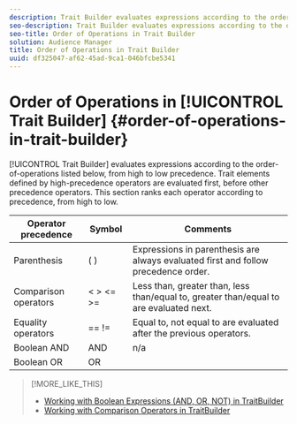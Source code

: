 ```yaml
---
description: Trait Builder evaluates expressions according to the order-of-operations listed below, from high to low precedence. Trait elements defined by high-precedence operators are evaluated first, before other precedence operators. This section ranks each operator according to precedence, from high to low.
seo-description: Trait Builder evaluates expressions according to the order-of-operations listed below, from high to low precedence. Trait elements defined by high-precedence operators are evaluated first, before other precedence operators. This section ranks each operator according to precedence, from high to low.
seo-title: Order of Operations in Trait Builder
solution: Audience Manager
title: Order of Operations in Trait Builder
uuid: df325047-af62-45ad-9ca1-046bfcbe5341
---
```


# Order of Operations in [!UICONTROL Trait Builder] {#order-of-operations-in-trait-builder}

[!UICONTROL Trait Builder] evaluates expressions according to the order-of-operations listed below, from high to low precedence. Trait elements defined by high-precedence operators are evaluated first, before other precedence operators. This section ranks each operator according to precedence, from high to low.

<!-- c_tb_operator_precedence.xml -->

<table id="table_F0FA45B652C7464B90D35526817110FF"> 
 <thead> 
  <tr> 
   <th colname="col1" class="entry"> Operator precedence </th> 
   <th colname="col2" class="entry"> Symbol </th> 
   <th colname="col3" class="entry"> Comments </th> 
  </tr> 
 </thead>
 <tbody> 
  <tr> 
   <td colname="col1"> Parenthesis </td> 
   <td colname="col2"> ( ) </td> 
   <td colname="col3"> Expressions in parenthesis are always evaluated first and follow precedence order. </td> 
  </tr> 
  <tr> 
   <td colname="col1"> Comparison operators </td> 
   <td colname="col2"> &lt; &gt; &lt;= &gt;= </td> 
   <td colname="col3"> Less than, greater than, less than/equal to, greater than/equal to are evaluated next. </td> 
  </tr> 
  <tr> 
   <td colname="col1"> Equality operators </td> 
   <td colname="col2"> == != </td> 
   <td colname="col3"> Equal to, not equal to are evaluated after the previous operators. </td> 
  </tr> 
  <tr> 
   <td colname="col1">Boolean <span class="wintitle"> AND</span> </td> 
   <td colname="col2"><span class="wintitle"> AND</span> </td> 
   <td colname="col3" morerows="1"> n/a </td> 
  </tr> 
  <tr> 
   <td colname="col1">Boolean <span class="wintitle"> OR</span> </td> 
   <td colname="col2"><span class="wintitle"> OR</span> </td> 
  </tr> 
 </tbody>
</table>

>[!MORE_LIKE_THIS]
>
>* [Working with Boolean Expressions (AND, OR, NOT) in TraitBuilder](../../reference/boolean-expressions-tsb.md#concept_B7537516B5D04CEBB9CFB4F4B780630F)
>* [Working with Comparison Operators in TraitBuilder](../../features/traits/trait-comparison-operators.md#concept_1A1761AA403341D7B91C0E26DC4294F4)
